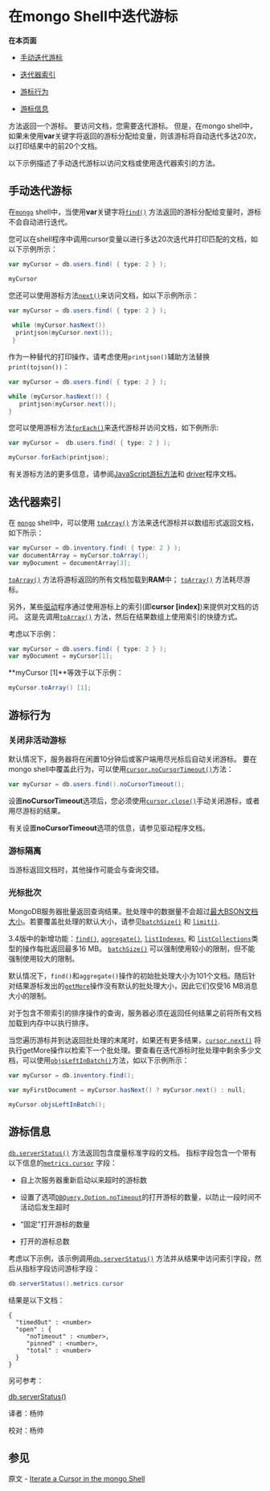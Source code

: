 # 在mongo Shell中迭代游标
**在本页面**

* [手动迭代游标](#游标)

* [迭代器索引](#索引)

* [游标行为](#行为)

* [游标信息](#信息)

方法返回一个游标。 要访问文档，您需要迭代游标。 但是，在mongo shell中，如果未使用**var**关键字将返回的游标分配给变量，则该游标将自动迭代多达20次，以打印结果中的前20个文档。

以下示例描述了手动迭代游标以访问文档或使用迭代器索引的方法。

 ## <span id="游标">**手动迭代游标**</span>

在[`mongo`](https://docs.mongodb.com/master/reference/program/mongo/#bin.mongo)  shell中，当使用**var**关键字将[`find()`](https://docs.mongodb.com/master/reference/method/db.collection.find/#db.collection.find) 方法返回的游标分配给变量时，游标不会自动进行迭代。

您可以在shell程序中调用cursor变量以进行多达20次迭代并打印匹配的文档，如以下示例所示：

  ```powershell
var myCursor = db.users.find( { type: 2 } );

myCursor
  ```

 您还可以使用游标方法[`next()`](https://docs.mongodb.com/master/reference/method/cursor.next/#cursor.next)来访问文档，如以下示例所示：

```powershell
var myCursor = db.users.find( { type: 2 } );
  
 while (myCursor.hasNext())   
  printjson(myCursor.next());
 }
```

作为一种替代的打印操作，请考虑使用`printjson()`辅助方法替换`print(tojson())`：

```powershell
var myCursor = db.users.find( { type: 2 } );

while (myCursor.hasNext()) {
   printjson(myCursor.next());
}
```

您可以使用游标方法[`forEach()`](https://docs.mongodb.com/master/reference/method/cursor.forEach/#cursor.forEach)来迭代游标并访问文档，如下例所示:

```powershell
var myCursor =  db.users.find( { type: 2 } );

myCursor.forEach(printjson);
```

有关游标方法的更多信息，请参阅[JavaScript游标方法](https://docs.mongodb.com/manual/reference/method/#js-query-cursor-methods)和 [driver](https://docs.mongodb.com/ecosystem/drivers)程序文档。

## <span id="索引">**迭代器索引**</span>

在 [`mongo`](https://docs.mongodb.com/master/reference/program/mongo/#bin.mongo) shell中，可以使用 [`toArray()`](https://docs.mongodb.com/master/reference/method/cursor.toArray/#cursor.toArray) 方法来迭代游标并以数组形式返回文档，如下所示：

```powershell
var myCursor = db.inventory.find( { type: 2 } );
var documentArray = myCursor.toArray();
var myDocument = documentArray[3];
```

 [`toArray()`](https://docs.mongodb.com/master/reference/method/cursor.toArray/#cursor.toArray) 方法将游标返回的所有文档加载到**RAM**中； [`toArray()`](https://docs.mongodb.com/master/reference/method/cursor.toArray/#cursor.toArray) 方法耗尽游标。

另外，某些[驱动](https://docs.mongodb.com/ecosystem/drivers)程序通过使用游标上的索引(即**cursor [index]**)来提供对文档的访问。 这是先调用[`toArray()`](https://docs.mongodb.com/master/reference/method/cursor.toArray/#cursor.toArray) 方法，然后在结果数组上使用索引的快捷方式。

考虑以下示例：

```powershell
var myCursor = db.users.find( { type: 2 } );
var myDocument = myCursor[1];
```

**myCursor [1]**等效于以下示例：

```powershell
myCursor.toArray() [1];
```

## <span id="行为">游标行为</span>

### 关闭非活动游标

默认情况下，服务器将在闲置10分钟后或客户端用尽光标后自动关闭游标。 要在mongo shell中覆盖此行为，可以使用[`cursor.noCursorTimeout()`](https://docs.mongodb.com/manual/reference/method/cursor.noCursorTimeout/#cursor.noCursorTimeout)方法：

```powershell
var myCursor = db.users.find().noCursorTimeout();
```

设置**noCursorTimeout**选项后，您必须使用[`cursor.close()`](https://docs.mongodb.com/master/reference/method/cursor.close/#cursor.close)手动关闭游标，或者用尽游标的结果。

有关设置**noCursorTimeout**选项的信息，请参见驱动程序文档。

### 游标隔离

当游标返回文档时，其他操作可能会与查询交错。

### 光标批次

MongoDB服务器批量返回查询结果。批处理中的数据量不会超过[最大BSON文档大小](https://docs.mongodb.com/master/reference/limits/#limit-bson-document-size)。若要覆盖批处理的默认大小，请参见[`batchSize()`](https://docs.mongodb.com/master/reference/method/cursor.batchSize/#cursor.batchSize) 和 [`limit()`](https://docs.mongodb.com/master/reference/method/cursor.limit/#cursor.limit).

3.4版中的新增功能：[`find()`](https://docs.mongodb.com/master/reference/method/db.collection.find/#db.collection.find), [`aggregate()`](https://docs.mongodb.com/master/reference/method/db.collection.aggregate/#db.collection.aggregate), [`listIndexes`](https://docs.mongodb.com/master/reference/command/listIndexes/#dbcmd.listIndexes), 和 [`listCollections`](https://docs.mongodb.com/master/reference/command/listCollections/#dbcmd.listCollections)类型的操作每批返回最多16 MB。 [`batchSize()`](https://docs.mongodb.com/master/reference/method/cursor.batchSize/#cursor.batchSize) 可以强制使用较小的限制，但不能强制使用较大的限制。

默认情况下，`find()`和`aggregate()`操作的初始批处理大小为101个文档。随后针对结果游标发出的[`getMore`](https://docs.mongodb.com/master/reference/command/getMore/#dbcmd.getMore)操作没有默认的批处理大小，因此它们仅受16 MB消息大小的限制。

对于包含不带索引的排序操作的查询，服务器必须在返回任何结果之前将所有文档加载到内存中以执行排序。

当您遍历游标并到达返回批处理的末尾时，如果还有更多结果，[`cursor.next()`](https://docs.mongodb.com/master/reference/method/cursor.next/#cursor.next) 将执行getMore操作以检索下一个批处理。要查看在迭代游标时批处理中剩余多少文档，可以使用[`objsLeftInBatch()`](https://docs.mongodb.com/master/reference/method/cursor.objsLeftInBatch/#cursor.objsLeftInBatch)方法，如以下示例所示：

```powershell
var myCursor = db.inventory.find();

var myFirstDocument = myCursor.hasNext() ? myCursor.next() : null;

myCursor.objsLeftInBatch();
```

## <span id= "信息">游标信息</span>

[`db.serverStatus()`](https://docs.mongodb.com/master/reference/method/db.serverStatus/#db.serverStatus) 方法返回包含度量标准字段的文档。 指标字段包含一个带有以下信息的[`metrics.cursor`](https://docs.mongodb.com/master/reference/command/serverStatus/#serverstatus.metrics.cursor) 字段：

  * 自上次服务器重新启动以来超时的游标数

  * 设置了选项[`DBQuery.Option.noTimeout`](https://docs.mongodb.com/master/reference/method/cursor.addOption/#DBQuery.Option.noTimeout)的打开游标的数量，以防止一段时间不活动后发生超时

  * “固定”打开游标的数量

  * 打开的游标总数


考虑以下示例，该示例调用[`db.serverStatus()`](https://docs.mongodb.com/master/reference/method/db.serverStatus/#db.serverStatus) 方法并从结果中访问索引字段，然后从指标字段访问游标字段：

```powershell
db.serverStatus().metrics.cursor
```

 结果是以下文档：

 ```shell
{
   "timedOut" : <number>
   "open" : {
      "noTimeout" : <number>,
      "pinned" : <number>,
      "total" : <number>
   }
}
 ```

另可参考：

[db.serverStatus()](https://docs.mongodb.com/manual/reference/method/db.serverStatus/#db.serverStatus)



译者：杨帅

校对：杨帅

## 参见

原文 - [Iterate a Cursor in the mongo Shell]( https://docs.mongodb.com/manual/tutorial/iterate-a-cursor/ )

